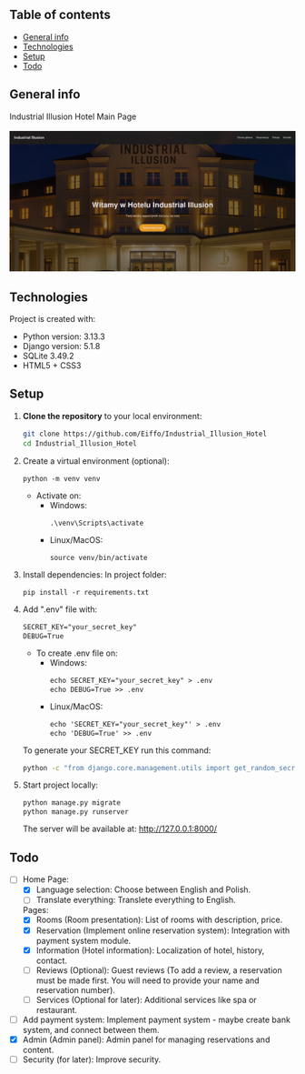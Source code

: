 ## Table of contents
* [General info](#general-info)
* [Technologies](#technologies)
* [Setup](#setup)
* [Todo](#todo)

## General info
Industrial Illusion Hotel Main Page
<br>
<br>
![alt text](https://github.com/Eiffo/Industrial_Illusion_Hotel/blob/main/Industrial_Illusion/static/img/main_page.png)
	
## Technologies
Project is created with:
* Python version: 3.13.3
* Django version: 5.1.8
* SQLite 3.49.2
* HTML5 + CSS3

	
## Setup
1. **Clone the repository** to your local environment:
   ```bash
   git clone https://github.com/Eiffo/Industrial_Illusion_Hotel
   cd Industrial_Illusion_Hotel
   ```
2. Create a virtual environment (optional):
   ```
   python -m venv venv
   ```
   * Activate on:
     - Windows:
	     ```
	     .\venv\Scripts\activate
	     ```
     - Linux/MacOS:
	     ```
	     source venv/bin/activate
	     ```
3. Install dependencies:
   In project folder:
   ```
   pip install -r requirements.txt
   ```
4. Add ".env" file with:
   ```
   SECRET_KEY="your_secret_key"
   DEBUG=True
   ```
   * To create .env file on:
      - Windows:
	     ```
	     echo SECRET_KEY="your_secret_key" > .env
	     echo DEBUG=True >> .env
	     ```
     - Linux/MacOS:
	     ```
	     echo 'SECRET_KEY="your_secret_key"' > .env
	     echo 'DEBUG=True' >> .env
	     ```
   
   To generate your SECRET_KEY run this command:
   ```bash
   python -c "from django.core.management.utils import get_random_secret_key; print(get_random_secret_key())"
   ```
6. Start project locally:
   ```
   python manage.py migrate
   python manage.py runserver
   ```
   The server will be available at: http://127.0.0.1:8000/


## Todo
- [ ] Home Page:
    - [x] Language selection: 
        Choose between English and Polish.
    - [ ] Translate everything: 
        Translete everything to English.

    Pages:
    - [x] Rooms (Room presentation): 
        List of rooms with description, price.
    - [x] Reservation (Implement online reservation system): 
        Integration with payment system module.
    - [x] Information (Hotel information): 
        Localization of hotel, history, contact.
    - [ ] Reviews (Optional): 
        Guest reviews (To add a review, a reservation must be made first. You will need to provide your name and reservation number).
    - [ ] Services (Optional for later): 
        Additional services like spa or restaurant.

- [ ] Add payment system: 
    Implement payment system - maybe create bank system, and connect between them.
- [x] Admin (Admin panel): 
    Admin panel for managing reservations and content.
- [ ] Security (for later): 
    Improve security.
